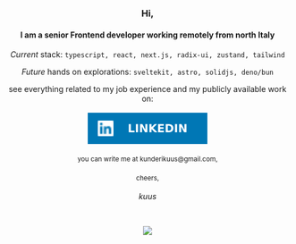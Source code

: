<div align="center">
<!-- <img src="assets/avatar.png" width="40"> -->

<h3>Hi,</h3>
<h4>I am a senior Frontend developer working remotely from north Italy</h4>
<p><em>Current</em> stack: <code>typescript, react, next.js, radix-ui, zustand, tailwind</code></p>
<p><em>Future</em> hands on explorations: <code>sveltekit, astro, solidjs, deno/bun</code></p>
<p>
  see everything related to my job experience and my publicly available work on:<br><br>
  <a href="https://www.linkedin.com/in/kunderikuus/"><img src="assets/linkedin.svg"></a>
</p>
<p>
  <small>you can write me at kunderikuus@gmail.com,</small>
  <br><br>
  <small>cheers,</small>
  <br><br>
  <em>kuus</em>
</p>
  
<br />

<a href="https://github.com/anuraghazra/github-readme-stats"><img
  src="https://github-readme-stats.vercel.app/api?username=kuus&bg_color=00000000&hide_border=true&title_color=777777&include_all_commits=true&count_private=true"></a>

</div>
